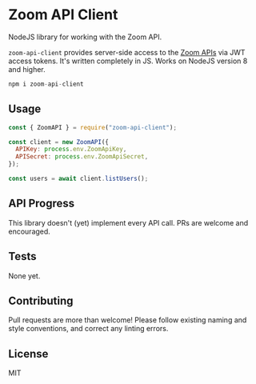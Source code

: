 # Zoom API Client

NodeJS library for working with the Zoom API.

`zoom-api-client` provides server-side access to the [Zoom APIs](https://marketplace.zoom.us/docs/api-reference/introduction) via JWT access tokens. It's written completely in JS. Works on NodeJS version 8 and higher.

```js
npm i zoom-api-client
```

## Usage

```js
const { ZoomAPI } = require("zoom-api-client");

const client = new ZoomAPI({
  APIKey: process.env.ZoomApiKey,
  APISecret: process.env.ZoomApiSecret,
});

const users = await client.listUsers();
```

## API Progress

This library doesn't (yet) implement every API call. PRs are welcome and encouraged.

## Tests

None yet.

## Contributing

Pull requests are more than welcome! Please follow existing naming and style conventions, and correct any linting errors.

## License

MIT
